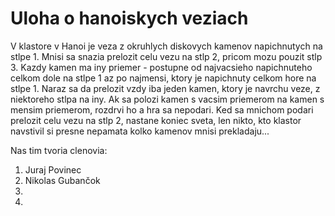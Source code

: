 # Uloha o hanoiskych veziach

V klastore v Hanoi je veza z okruhlych diskovych kamenov napichnutych na stlpe 1.
Mnisi sa snazia prelozit celu vezu na stlp 2, pricom mozu pouzit stlp 3.
Kazdy kamen ma iny priemer - postupne od najvacsieho napichnuteho celkom dole
na stlpe 1 az po najmensi, ktory je napichnuty celkom hore na stlpe 1.
Naraz sa da prelozit vzdy iba jeden kamen, ktory je navrchu veze, z niektoreho
stlpa na iny. Ak sa polozi kamen s vacsim priemerom na kamen s mensim priemerom,
rozdrvi ho a hra sa nepodari. Ked sa mnichom podari prelozit celu vezu na stlp 2,
nastane koniec sveta, len nikto, kto klastor navstivil si presne nepamata
kolko kamenov mnisi prekladaju...

Nas tim tvoria clenovia:

1. Juraj Povinec
2. Nikolas Gubančok
3.
4.
